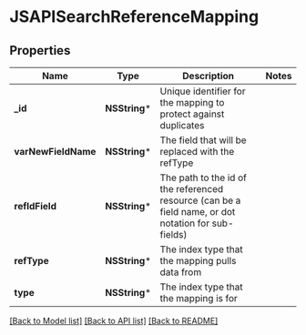 # JSAPISearchReferenceMapping

## Properties
Name | Type | Description | Notes
------------ | ------------- | ------------- | -------------
**_id** | **NSString*** | Unique identifier for the mapping to protect against duplicates | 
**varNewFieldName** | **NSString*** | The field that will be replaced with the refType | 
**refIdField** | **NSString*** | The path to the id of the referenced resource (can be a field name, or dot notation for sub-fields) | 
**refType** | **NSString*** | The index type that the mapping pulls data from | 
**type** | **NSString*** | The index type that the mapping is for | 

[[Back to Model list]](../README.md#documentation-for-models) [[Back to API list]](../README.md#documentation-for-api-endpoints) [[Back to README]](../README.md)


